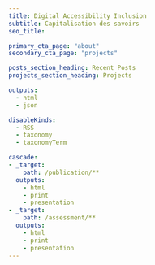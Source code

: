 ```yaml
---
title: Digital Accessibility Inclusion
subtitle: Capitalisation des savoirs
seo_title:

primary_cta_page: "about"
secondary_cta_page: "projects"

posts_section_heading: Recent Posts
projects_section_heading: Projects

outputs:
  - html
  - json

disableKinds:
  - RSS
  - taxonomy
  - taxonomyTerm

cascade:
- _target:
    path: /publication/**
  outputs:
    - html
    - print
    - presentation
- _target:
    path: /assessment/**
  outputs:
    - html
    - print
    - presentation
---
```

